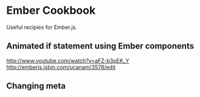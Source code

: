 # Ember Cookbook

Useful recipies for Ember.js.

## Animated if statement using Ember components

http://www.youtube.com/watch?v=aFZ-b3pEK_Y
http://emberjs.jsbin.com/ucanam/3578/edit

## Changing meta <title>

Here's a very simple method to do it:

App.PostsRoute = Ember.Route.extend({
    afterModel: function() {
        var pageTitle = 'Posts';
        var siteTitle = this.controllerFor('Application').get('siteTitle');
        document.title = pageTitle + ' - ' + siteTitle;
    }
});

As of this writing they are working on the spec. See https://gist.github.com/machty/45fad734d1a86af6feca

## Using Firebase as backend

- https://github.com/rlivsey/fireplace
- https://www.firebase.com/blog/2013-12-16-emberfire-guest-blog.html

## How to animate between routes and states

- https://gist.github.com/denisnazarov/7563981
- http://discuss.emberjs.com/t/asynchronous-actions/3481

## How to query your database

https://gist.github.com/machty/8167051